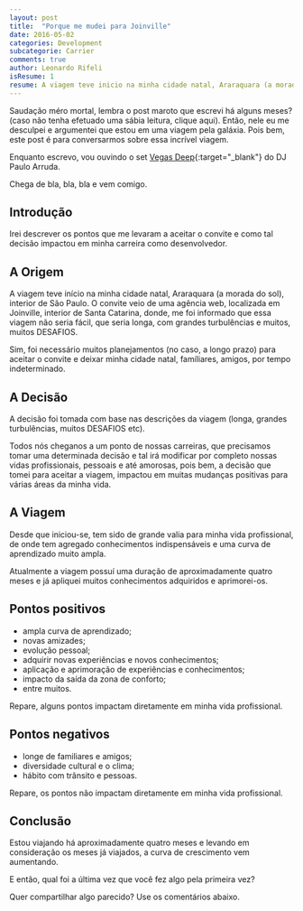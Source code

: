 ```yaml
---
layout: post
title:  "Porque me mudei para Joinville"
date: 2016-05-02
categories: Development
subcategorie: Carrier
comments: true
author: Leonardo Rifeli
isResume: 1
resume: A viagem teve inicio na minha cidade natal, Araraquara (a morada do sol), interior de São Paulo. O convite veio de uma agência web, localizada em Joinville, interior de Santa Catarina, donde, me foi informado que essa viagem não seria fácil, que seria longa, com grandes turbulências e muitos, muitos DESAFIOS.
---
```


Saudação méro mortal, lembra o post maroto que escrevi há alguns meses? (caso não tenha efetuado uma sábia leitura, clique aqui). Então, nele eu me desculpei e argumentei que estou em uma viagem pela galáxia. Pois bem, este post é para conversarmos sobre essa incrível viagem.

Enquanto escrevo, vou ouvindo o set [Vegas Deep](https://www.youtube.com/watch?v=v0X_tOCY_yQ){:target="_blank"} do DJ Paulo Arruda.

Chega de bla, bla, bla e vem comigo.

## Introdução

Irei descrever os pontos que me levaram a aceitar o convite e como tal decisão impactou em minha carreira como desenvolvedor.

## A Origem

A viagem teve início na minha cidade natal, Araraquara (a morada do sol), interior de São Paulo. O convite veio de uma agência web, localizada em Joinville, interior de Santa Catarina, donde, me foi informado que essa viagem não seria fácil, que seria longa, com grandes turbulências e muitos, muitos DESAFIOS.

Sim, foi necessário muitos planejamentos (no caso, a longo prazo) para aceitar o convite e deixar minha cidade natal, famíliares, amigos, por tempo indeterminado.

## A Decisão

A decisão foi tomada com base nas descrições da viagem (longa, grandes turbulências, muitos DESAFIOS etc).

Todos nós cheganos a um ponto de nossas carreiras, que precisamos tomar uma determinada decisão e tal irá modificar por completo nossas vidas profissionais, pessoais e até amorosas, pois bem, a decisão que tomei para aceitar a viagem, impactou em muitas mudanças positivas para várias áreas da minha vida.

## A Viagem

Desde que iniciou-se, tem sido de grande valia para minha vida profissional, de onde tem agregado conhecimentos indispensáveis e uma curva de aprendizado muito ampla.

Atualmente a viagem possuí uma duração de aproximadamente quatro meses e já apliquei muitos conhecimentos adquiridos e aprimorei-os.

## Pontos positivos

* ampla curva de aprendizado;
* novas amizades;
* evolução pessoal;
* adquirir novas experiências e novos conhecimentos;
* aplicação e aprimoração de experiências e conhecimentos;
* impacto da saída da zona de conforto;
* entre muitos.

Repare, alguns pontos impactam diretamente em minha vida profissional.

## Pontos negativos

* longe de familiares e amigos;
* diversidade cultural e o clima;
* hábito com trânsito e pessoas.

Repare, os pontos não impactam diretamente em minha vida profissional.

## Conclusão

Estou viajando há aproximadamente quatro meses e levando em consideração os meses já viajados, a curva de crescimento vem aumentando.

E então, qual foi a última vez que você fez algo pela primeira vez?

Quer compartilhar algo parecido? Use os comentários abaixo.